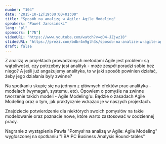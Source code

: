 ```yaml
---
number: "104"
date: "2015-10-12T19:00:00+01:00"
title: "Sposób na analizę w Agile: Agile Modeling"
speakers: "Paweł Jarosiński"
lang: "pl"
sponsors: ["7N"]
videoURL: "https://www.youtube.com/watch?v=qD4-JZjwz18"
slidesURL: "https://prezi.com/bdbr4m9glh3s/sposob-na-analize-w-agile-agile-modeling/"
draft: false
---
```


Z analizą w projektach prowadzonych metodami Agile jest problem: są wątpliwości, czy potrzebny jest analityk - może zespół poradzi sobie bez niego? A jeśli już angażujemy analityka, to w jaki sposób powinien działać, żeby jego działania były zwinne?

Na spotkaniu skupię się na jednym z głównych efektów prac analityka - modelach (wymagań, systemu, etc). Opowiem o pomyśle na zwinne tworzenie takich modeli - Agile Modeling'u. Będzie o zasadach Agile Modeling oraz o tym, jak praktycznie wdrażać je w naszych projektach.

Znajdziecie potwierdzenie dla niektórych swoich pomysłów na takie modelowanie oraz poznacie nowe, które warto zastosować w codziennej pracy.


Nagranie z wystąpienia Pawła "Pomysł na analizę w Agile: Agile Modeling" wygłoszonej na spotkaniu "IIBA PC Business Analysis Round-tables"

